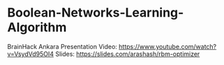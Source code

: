 # Boolean-Networks-Learning-Algorithm
BrainHack Ankara Presentation Video: https://www.youtube.com/watch?v=VsydVd95OI4
Slides: https://slides.com/arashash/rbm-optimizer
